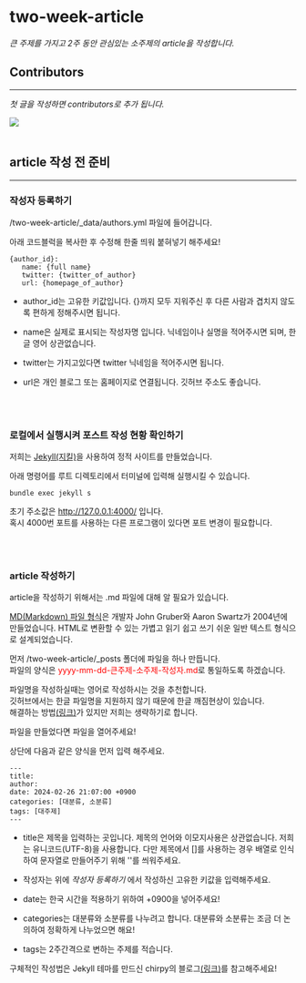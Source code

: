 # two-week-article

_큰 주제를 가지고 2주 동안 관심있는 소주제의 article을 작성합니다._ 

## Contributors
<hr/>

_첫 글을 작성하면 contributors로 추가 됩니다._

<a href="https://github.com/two-week-article/two-week-article/graphs/contributors">
  <img src="https://contrib.rocks/image?repo=two-week-article/two-week-article" />
</a>

<br/>
<br/>

## article 작성 전 준비
<hr/>

### 작성자 등록하기

/two-week-article/_data/authors.yml 파일에 들어갑니다.

아래 코드블럭을 복사한 후 수정해 한줄 띄워 붙혀넣기 해주세요!<br/>

```console
{author_id}:
   name: {full name}
   twitter: {twitter_of_author}
   url: {homepage_of_author}
```

- author_id는 고유한 키값입니다.
{}까지 모두 지워주신 후 다른 사람과 겹치지 않도록 편하게 정해주시면 됩니다.

- name은 실제로 표시되는 작성자명 입니다.
닉네임이나 실명을 적어주시면 되며, 한글 영어 상관없습니다.

- twitter는 가지고있다면 twitter 닉네임을 적어주시면 됩니다.

- url은 개인 블로그 또는 홈페이지로 연결됩니다.
깃허브 주소도 좋습니다.

<br/>
<br/>


### 로컬에서 실행시켜 포스트 작성 현황 확인하기

저희는 [Jekyll(지킬)](https://ko.wikipedia.org/wiki/%EC%A7%80%ED%82%AC_(%EC%86%8C%ED%94%84%ED%8A%B8%EC%9B%A8%EC%96%B4))을 사용하여 정적 사이트를 만들었습니다.

아래 명령어를 루트 디렉토리에서 터미널에 입력해 실행시킬 수 있습니다.

```console
bundle exec jekyll s
```

초기 주소값은 http://127.0.0.1:4000/ 입니다.<br/>
혹시 4000번 포트를 사용하는 다른 프로그램이 있다면 포트 변경이 필요합니다.

<br/>
<br/>

### article 작성하기

article을 작성하기 위해서는 .md 파일에 대해 알 필요가 있습니다.

[MD(Markdown) 파일 형식](https://kb.fileformat.app/ko/extension/md-file-info/)은 개발자 John Gruber와 Aaron Swartz가 2004년에 만들었습니다. HTML로 변환할 수 있는 가볍고 읽기 쉽고 쓰기 쉬운 일반 텍스트 형식으로 설계되었습니다.

먼저 /two-week-article/_posts 폴더에 파일을 하나 만듭니다.<br/>
파일의 양식은 <span style='color: red'>yyyy-mm-dd-큰주제-소주제-작성자.md</span>로 통일하도록 하겠습니다.

파일명을 작성하실때는 영어로 작성하시는 것을 추천합니다.<br/>
깃허브에서는 한글 파일명을 지원하지 않기 때문에 한글 깨짐현상이 있습니다.<br/>
해결하는 방법[(링크)](https://velog.io/@im-yeobi/git-%ED%95%9C%EA%B8%80-%ED%8C%8C%EC%9D%BC%EB%AA%85-%EA%B9%A8%EC%A7%90-%ED%95%B4%EA%B2%B0)가 있지만 저희는 생략하기로 합니다.

파일을 만들었다면 파일을 열어주세요!

상단에 다음과 같은 양식을 먼저 입력 해주세요.

```console
---
title: 
author: 
date: 2024-02-26 21:07:00 +0900
categories: [대분류, 소분류]
tags: [대주제]
---
```

- title은 제목을 입력하는 곳입니다.
제목의 언어와 이모지사용은 상관없습니다. 저희는 유니코드(UTF-8)을 사용합니다.
다만 제목에서 []를 사용하는 경우 배열로 인식하여 문자열로 만들어주기 위해 ''를 씌워주세요.

- 작성자는 위에 _작성자 등록하기_ 에서 작성하신 고유한 키값을 입력해주세요.

- date는 한국 시간을 적용하기 위하여 +0900을 넣어주세요!

- categories는 대분류와 소분류를 나누려고 합니다.
대분류와 소분류는 조금 더 논의하여 정확하게 나누었으면 해요!

- tags는 2주간격으로 변하는 주제를 적습니다.


구체적인 작성법은 Jekyll 테마를 만드신 chirpy의 블로그[(링크)](https://chirpy.cotes.page/posts/text-and-typography/)를 참고해주세요!

